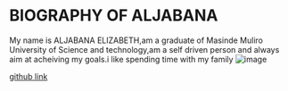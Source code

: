 # BIOGRAPHY OF ALJABANA
My name is ALJABANA ELIZABETH,am a graduate of Masinde Muliro University of Science and technology,am a self driven person and always  aim at acheiving my goals.i like spending time with my family
![image](https://avatars.githubusercontent.com/u/93643180?v=4)

[github link](https://github.com/aljabana002/home)
